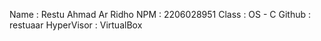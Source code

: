 Name 	   : Restu Ahmad Ar Ridho
NPM	   : 2206028951
Class 	   : OS - C
Github	   : restuaar
HyperVisor : VirtualBox

